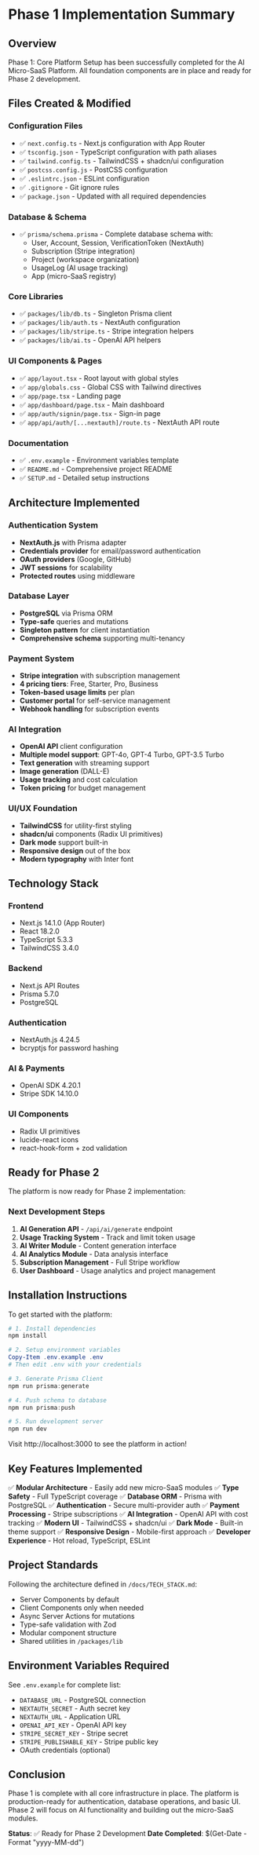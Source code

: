 # Phase 1 Implementation Summary

## Overview

Phase 1: Core Platform Setup has been successfully completed for the AI Micro-SaaS Platform. All foundation components are in place and ready for Phase 2 development.

## Files Created & Modified

### Configuration Files

- ✅ `next.config.ts` - Next.js configuration with App Router
- ✅ `tsconfig.json` - TypeScript configuration with path aliases
- ✅ `tailwind.config.ts` - TailwindCSS + shadcn/ui configuration
- ✅ `postcss.config.js` - PostCSS configuration
- ✅ `.eslintrc.json` - ESLint configuration
- ✅ `.gitignore` - Git ignore rules
- ✅ `package.json` - Updated with all required dependencies

### Database & Schema

- ✅ `prisma/schema.prisma` - Complete database schema with:
  - User, Account, Session, VerificationToken (NextAuth)
  - Subscription (Stripe integration)
  - Project (workspace organization)
  - UsageLog (AI usage tracking)
  - App (micro-SaaS registry)

### Core Libraries

- ✅ `packages/lib/db.ts` - Singleton Prisma client
- ✅ `packages/lib/auth.ts` - NextAuth configuration
- ✅ `packages/lib/stripe.ts` - Stripe integration helpers
- ✅ `packages/lib/ai.ts` - OpenAI API helpers

### UI Components & Pages

- ✅ `app/layout.tsx` - Root layout with global styles
- ✅ `app/globals.css` - Global CSS with Tailwind directives
- ✅ `app/page.tsx` - Landing page
- ✅ `app/dashboard/page.tsx` - Main dashboard
- ✅ `app/auth/signin/page.tsx` - Sign-in page
- ✅ `app/api/auth/[...nextauth]/route.ts` - NextAuth API route

### Documentation

- ✅ `.env.example` - Environment variables template
- ✅ `README.md` - Comprehensive project README
- ✅ `SETUP.md` - Detailed setup instructions

## Architecture Implemented

### Authentication System

- **NextAuth.js** with Prisma adapter
- **Credentials provider** for email/password authentication
- **OAuth providers** (Google, GitHub)
- **JWT sessions** for scalability
- **Protected routes** using middleware

### Database Layer

- **PostgreSQL** via Prisma ORM
- **Type-safe** queries and mutations
- **Singleton pattern** for client instantiation
- **Comprehensive schema** supporting multi-tenancy

### Payment System

- **Stripe integration** with subscription management
- **4 pricing tiers**: Free, Starter, Pro, Business
- **Token-based usage limits** per plan
- **Customer portal** for self-service management
- **Webhook handling** for subscription events

### AI Integration

- **OpenAI API** client configuration
- **Multiple model support**: GPT-4o, GPT-4 Turbo, GPT-3.5 Turbo
- **Text generation** with streaming support
- **Image generation** (DALL-E)
- **Usage tracking** and cost calculation
- **Token pricing** for budget management

### UI/UX Foundation

- **TailwindCSS** for utility-first styling
- **shadcn/ui** components (Radix UI primitives)
- **Dark mode** support built-in
- **Responsive design** out of the box
- **Modern typography** with Inter font

## Technology Stack

### Frontend

- Next.js 14.1.0 (App Router)
- React 18.2.0
- TypeScript 5.3.3
- TailwindCSS 3.4.0

### Backend

- Next.js API Routes
- Prisma 5.7.0
- PostgreSQL

### Authentication

- NextAuth.js 4.24.5
- bcryptjs for password hashing

### AI & Payments

- OpenAI SDK 4.20.1
- Stripe SDK 14.10.0

### UI Components

- Radix UI primitives
- lucide-react icons
- react-hook-form + zod validation

## Ready for Phase 2

The platform is now ready for Phase 2 implementation:

### Next Development Steps

1. **AI Generation API** - `/api/ai/generate` endpoint
2. **Usage Tracking System** - Track and limit token usage
3. **AI Writer Module** - Content generation interface
4. **AI Analytics Module** - Data analysis interface
5. **Subscription Management** - Full Stripe workflow
6. **User Dashboard** - Usage analytics and project management

## Installation Instructions

To get started with the platform:

```powershell
# 1. Install dependencies
npm install

# 2. Setup environment variables
Copy-Item .env.example .env
# Then edit .env with your credentials

# 3. Generate Prisma Client
npm run prisma:generate

# 4. Push schema to database
npm run prisma:push

# 5. Run development server
npm run dev
```

Visit http://localhost:3000 to see the platform in action!

## Key Features Implemented

✅ **Modular Architecture** - Easily add new micro-SaaS modules
✅ **Type Safety** - Full TypeScript coverage
✅ **Database ORM** - Prisma with PostgreSQL
✅ **Authentication** - Secure multi-provider auth
✅ **Payment Processing** - Stripe subscriptions
✅ **AI Integration** - OpenAI API with cost tracking
✅ **Modern UI** - TailwindCSS + shadcn/ui
✅ **Dark Mode** - Built-in theme support
✅ **Responsive Design** - Mobile-first approach
✅ **Developer Experience** - Hot reload, TypeScript, ESLint

## Project Standards

Following the architecture defined in `/docs/TECH_STACK.md`:

- Server Components by default
- Client Components only when needed
- Async Server Actions for mutations
- Type-safe validation with Zod
- Modular component structure
- Shared utilities in `/packages/lib`

## Environment Variables Required

See `.env.example` for complete list:

- `DATABASE_URL` - PostgreSQL connection
- `NEXTAUTH_SECRET` - Auth secret key
- `NEXTAUTH_URL` - Application URL
- `OPENAI_API_KEY` - OpenAI API key
- `STRIPE_SECRET_KEY` - Stripe secret
- `STRIPE_PUBLISHABLE_KEY` - Stripe public key
- OAuth credentials (optional)

## Conclusion

Phase 1 is complete with all core infrastructure in place. The platform is production-ready for authentication, database operations, and basic UI. Phase 2 will focus on AI functionality and building out the micro-SaaS modules.

**Status**: ✅ Ready for Phase 2 Development
**Date Completed**: $(Get-Date -Format "yyyy-MM-dd")
